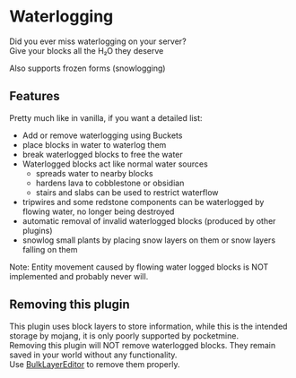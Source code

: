 # Waterlogging

Did you ever miss waterlogging on your server? <br>
Give your blocks all the H₂O they deserve

Also supports frozen forms (snowlogging)

## Features

Pretty much like in vanilla, if you want a detailed list:
- Add or remove waterlogging using Buckets
- place blocks in water to waterlog them
- break waterlogged blocks to free the water
- Waterlogged blocks act like normal water sources
  - spreads water to nearby blocks
  - hardens lava to cobblestone or obsidian
  - stairs and slabs can be used to restrict waterflow
- tripwires and some redstone components can be waterlogged by flowing water, no longer being destroyed
- automatic removal of invalid waterlogged blocks (produced by other plugins)
- snowlog small plants by placing snow layers on them or snow layers falling on them

Note: Entity movement caused by flowing water logged blocks is NOT implemented and probably never will.

## Removing this plugin
This plugin uses block layers to store information, while this is the intended storage by mojang, it is only poorly supported by pocketmine.<br>
Removing this plugin will NOT remove waterlogged blocks. They remain saved in your world without any functionality. <br>
Use [BulkLayerEditor](https://poggit.pmmp.io/ci/platz1de/BulkLayerEditor/) to remove them properly.